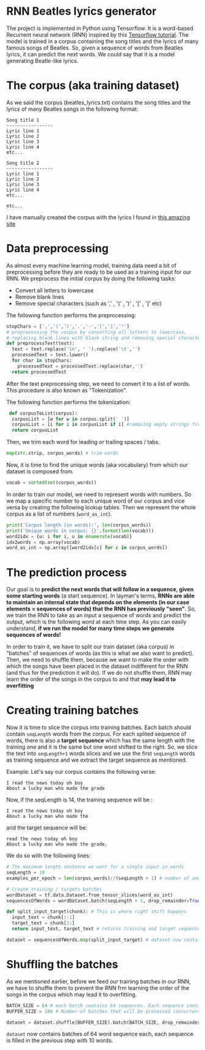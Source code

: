 # RNN Beatles lyrics generator

The project is implemented in Python using Tensorflow.
It is a word-based Recurrent neural network (RNN) inspired by this [Tensorflow tutorial](https://www.tensorflow.org/tutorials/text/text_generation).
The model is trained in a corpus containing the song titles and the lyrics of many famous songs of Beatles.
So, given a sequence of words from Beatles lyrics, it can predict the next words. 
We could say that it is a model generating Beatle-like lyrics.

# The corpus (aka training dataset)
As we said the corpus (beatles_lyrics.txt) contains the song titles and the lyrics of many Beatles songs in the following format:

```
Song title 1
-----------------
Lyric line 1
Lyric line 2
Lyric line 3
Lyric line 4
etc...

Song title 2
-----------------
Lyric line 1
Lyric line 2
Lyric line 3
Lyric line 4
etc...

etc...
```
I have manually created the corpus with the lyrics I found in [this amazing site](http://toti.eu.com/beatles/)

# Data preprocessing
As almost every machine learning model, training data need a bit of preprocessing before they are ready to be used as a training input for our RNN. 
We preprocess the initial corpus by doing the following tasks:

* Convert all letters to lowercase
* Remove blank lines
* Remove special characters (such as ',' , '(' , ')' , '[' , ']' etc)

The following function performs the preprocessing:
```python
stopChars = [',','(',')','.','-','[',']','"']
# preprocessing the corpus by converting all letters to lowercase, 
# replacing blank lines with blank string and removing special characters
def preprocessText(text):
  text = text.replace('\n', ' ').replace('\t','')
  processedText = text.lower()
  for char in stopChars:
    processedText = processedText.replace(char,'')
  return processedText
 ```

 After the text preprocessing step, we need to convert it to a list of words.
 This procedure is also known as "Tokenization".

 The following function performs the tokenization:

```python
 def corpusToList(corpus):
  corpusList = [w for w in corpus.split(' ')] 
  corpusList = [i for i in corpusList if i] #removing empty strings from list
  return corpusList
```

Then, we trim each word for leading or trailing spaces / tabs.
```python
map(str.strip, corpus_words) # trim words
```

Now, it is time to find the unique words (aka vocabulary) from which our dataset is composed from.
```python
vocab = sorted(set(corpus_words))
```

In order to train our model, we need to represent words with numbers. So we map a specific number to each unique word of our corpus and vice versa by creating the following lookup tables. Then we represent the whole corpus as a list of numbers (`word_as_int`).

```python
print('Corpus length (in words):', len(corpus_words))
print('Unique words in corpus: {}'.format(len(vocab)))
word2idx = {u: i for i, u in enumerate(vocab)}
idx2words = np.array(vocab)
word_as_int = np.array([word2idx[c] for c in corpus_words])
```

# The prediction process
Our goal is to **predict the next words that will follow in a sequence, given some starting words** (a start sequence).
In layman's terms, **RNNs are able to maintain an internal state that depends on the elements (in our case elements = sequences of words) that the RNN has previously "seen"**.
So, we train the RNN to take as an input a sequence of words and predict the output, which is the following word at each time step. As you can easily understand, **if we run the model for many time steps we generate sequences of words!**

In order to train it, we have to split our train dataset (aka corpus) in "batches" of sequences of words (as this is what we also want to predict). Then, we need to shuffle them, because we want to make the order with which the songs have been placed in the dataset indifferent for the RNN (and thus for the prediction it will do). If we do not shuffle them, RNN may learn the order of the songs in the corpus to and that **may lead it to overfitting**

# Creating training batches
Now it is time to slice the corpus into training batches. Each batch should contain `seqLength` words from the corpus.
For each splited sequence of words, there is also a **target sequence** which has the same length with the training one and it is the same but one word shifted to the right. So, we slice the text into `seqLength+1` words slices and we use the first `seqLength` words as training sequence and we extract the target sequence as mentioned.

Example:
Let's say our corpus contains the following verse:
```
I read the news today oh boy
About a lucky man who made the grade
```
Now, if the seqLength is 14, the training sequence will be :
```
I read the news today oh boy
About a lucky man who made the
```
and the target sequence will be:
```
read the news today oh boy
About a lucky man who made the grade.
```

We do so with the following lines:

```python
# The maximum length sentence we want for a single input in words
seqLength = 10
examples_per_epoch = len(corpus_words)//(seqLength + 1) # number of seqLength+1 sequences in the corpus

# Create training / targets batches
wordDataset = tf.data.Dataset.from_tensor_slices(word_as_int)
sequencesOfWords = wordDataset.batch(seqLength + 1, drop_remainder=True) # generating batches of 10 words each, typically converting list of words (sequence) to string

def split_input_target(chunk): # This is where right shift happens
  input_text = chunk[:-1]
  target_text = chunk[1:]
  return input_text, target_text # returns training and target sequence for each batch

dataset = sequencesOfWords.map(split_input_target) # dataset now contains a training and a target sequence for each 10 word slice of the corpus
```

# Shuffling the batches

As we mentioned earlier, before we feed our training batches in our RNN, we have to shuffle them to prevent the RNN frm learning the order of the songs in the corpus which may lead it to overfitting.

```python
BATCH_SIZE = 64 # each batch contains 64 sequences. Each sequence contains 10 words (seqLength)
BUFFER_SIZE = 100 # Number of batches that will be processed concurrently

dataset = dataset.shuffle(BUFFER_SIZE).batch(BATCH_SIZE, drop_remainder=True)
```
`dataset` now contains batches of 64 word sequence each, each sequence is filled in the previous step with 10 words.

